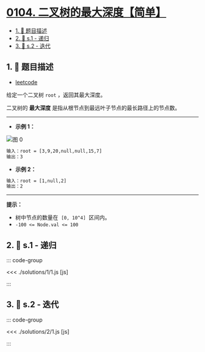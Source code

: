 # [0104. 二叉树的最大深度【简单】](https://github.com/tnotesjs/TNotes.leetcode/tree/main/notes/0104.%20%E4%BA%8C%E5%8F%89%E6%A0%91%E7%9A%84%E6%9C%80%E5%A4%A7%E6%B7%B1%E5%BA%A6%E3%80%90%E7%AE%80%E5%8D%95%E3%80%91)

<!-- region:toc -->

- [1. 📝 题目描述](#1--题目描述)
- [2. 🎯 s.1 - 递归](#2--s1---递归)
- [3. 🎯 s.2 - 迭代](#3--s2---迭代)

<!-- endregion:toc -->

## 1. 📝 题目描述

- [leetcode](https://leetcode.cn/problems/maximum-depth-of-binary-tree)

给定一个二叉树 `root` ，返回其最大深度。

二叉树的 **最大深度** 是指从根节点到最远叶子节点的最长路径上的节点数。

---

- **示例 1：**

![图 0](https://cdn.jsdelivr.net/gh/tnotesjs/imgs@main/2025-08-21-12-26-04.png)

```txt
输入：root = [3,9,20,null,null,15,7]
输出：3
```

- **示例 2：**

```txt
输入：root = [1,null,2]
输出：2
```

---

**提示：**

- 树中节点的数量在  `[0, 10^4]`  区间内。
- `-100 <= Node.val <= 100`

## 2. 🎯 s.1 - 递归

::: code-group

<<< ./solutions/1/1.js [js]

:::

## 3. 🎯 s.2 - 迭代

::: code-group

<<< ./solutions/2/1.js [js]

:::
